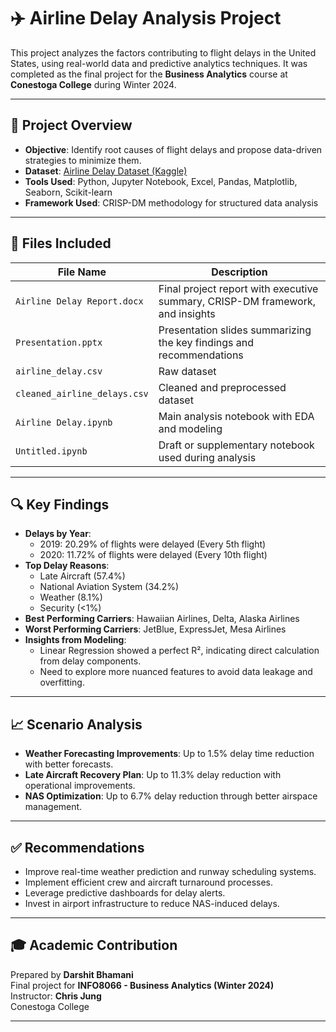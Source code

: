 
# ✈️ Airline Delay Analysis Project

This project analyzes the factors contributing to flight delays in the United States, using real-world data and predictive analytics techniques. It was completed as the final project for the **Business Analytics** course at **Conestoga College** during Winter 2024.

---

## 📌 Project Overview

- **Objective**: Identify root causes of flight delays and propose data-driven strategies to minimize them.
- **Dataset**: [Airline Delay Dataset (Kaggle)](https://www.kaggle.com/datasets/eugeniyosetrov/airline-delays)
- **Tools Used**: Python, Jupyter Notebook, Excel, Pandas, Matplotlib, Seaborn, Scikit-learn
- **Framework Used**: CRISP-DM methodology for structured data analysis

---

## 📁 Files Included

| File Name                      | Description |
|-------------------------------|-------------|
| `Airline Delay Report.docx`   | Final project report with executive summary, CRISP-DM framework, and insights |
| `Presentation.pptx`           | Presentation slides summarizing the key findings and recommendations |
| `airline_delay.csv`           | Raw dataset |
| `cleaned_airline_delays.csv`  | Cleaned and preprocessed dataset |
| `Airline Delay.ipynb`         | Main analysis notebook with EDA and modeling |
| `Untitled.ipynb`              | Draft or supplementary notebook used during analysis |

---

## 🔍 Key Findings

- **Delays by Year**:
  - 2019: 20.29% of flights were delayed (Every 5th flight)
  - 2020: 11.72% of flights were delayed (Every 10th flight)
- **Top Delay Reasons**:
  - Late Aircraft (57.4%)
  - National Aviation System (34.2%)
  - Weather (8.1%)
  - Security (<1%)
- **Best Performing Carriers**: Hawaiian Airlines, Delta, Alaska Airlines
- **Worst Performing Carriers**: JetBlue, ExpressJet, Mesa Airlines
- **Insights from Modeling**:
  - Linear Regression showed a perfect R², indicating direct calculation from delay components.
  - Need to explore more nuanced features to avoid data leakage and overfitting.

---

## 📈 Scenario Analysis

- **Weather Forecasting Improvements**: Up to 1.5% delay time reduction with better forecasts.
- **Late Aircraft Recovery Plan**: Up to 11.3% delay reduction with operational improvements.
- **NAS Optimization**: Up to 6.7% delay reduction through better airspace management.

---

## ✅ Recommendations

- Improve real-time weather prediction and runway scheduling systems.
- Implement efficient crew and aircraft turnaround processes.
- Leverage predictive dashboards for delay alerts.
- Invest in airport infrastructure to reduce NAS-induced delays.

---

## 🎓 Academic Contribution

Prepared by **Darshit Bhamani**  
Final project for **INFO8066 - Business Analytics (Winter 2024)**  
Instructor: **Chris Jung**  
Conestoga College

---
